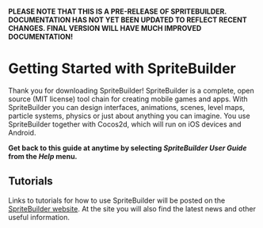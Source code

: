 **PLEASE NOTE THAT THIS IS A PRE-RELEASE OF SPRITEBUILDER. DOCUMENTATION HAS NOT YET BEEN UPDATED TO REFLECT RECENT CHANGES. FINAL VERSION WILL HAVE MUCH IMPROVED DOCUMENTATION!**

# Getting Started with SpriteBuilder
Thank you for downloading SpriteBuilder! SpriteBuilder is a complete, open source (MIT license) tool chain for creating mobile games and apps. With SpriteBuilder you can design interfaces, animations, scenes, level maps, particle systems, physics or just about anything you can imagine. You use SpriteBuilder together with Cocos2d, which will run on iOS devices and Android.

**Get back to this guide at anytime by selecting *SpriteBuilder User Guide* from the *Help* menu.**

## Tutorials
Links to tutorials for how to use SpriteBuilder will be posted on the [SpriteBuilder website](http://spritebuilder.com). At the site you will also find the latest news and other useful information.

